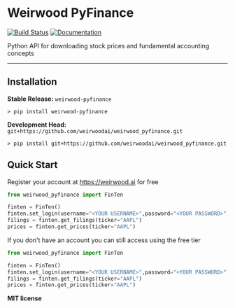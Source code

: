 # Weirwood PyFinance

[![Build Status](https://github.com/weirwoodai/weirwood_pyfinance/workflows/Build%20Main/badge.svg)](https://github.com/weirwoodai/weirwood_pyfinance/actions)
[![Documentation](https://github.com/weirwoodai/weirwood_pyfinance/workflows/Documentation/badge.svg)](https://weirwoodai.github.io/weirwood_pyfinance/)

Python API for downloading stock prices and fundamental accounting concepts

---

## Installation

**Stable Release:** `weirwood-pyfinance`<br>

```console
> pip install weirwood-pyfinance
```

**Development Head:** `git+https://github.com/weirwoodai/weirwood_pyfinance.git`

```console
> pip install git+https://github.com/weirwoodai/weirwood_pyfinance.git
```

## Quick Start

Register your account at https://weirwood.ai for free

```python
from weirwood_pyfinance import FinTen

finten = FinTen()
finten.set_login(username="<YOUR USERNAME>",password="<YOUR PASSWORD>")
filings = finten.get_filings(ticker="AAPL")
prices = finten.get_prices(ticker="AAPL")
```

If you don't have an account you can still access using the free tier

```python
from weirwood_pyfinance import FinTen

finten = FinTen()
finten.set_login(username="<YOUR USERNAME>",password="<YOUR PASSWORD>")
filings = finten.get_filings(ticker="AAPL")
prices = finten.get_prices(ticker="AAPL")
```

**MIT license**
